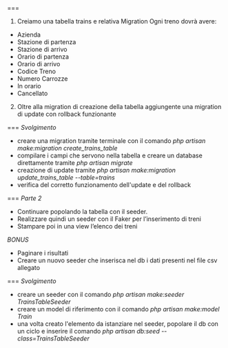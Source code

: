 ===

1) Creiamo una tabella trains e relativa Migration 
Ogni treno dovrà avere:
 - Azienda
 - Stazione di partenza
 - Stazione di arrivo
 - Orario di partenza
 - Orario di arrivo
 - Codice Treno
 - Numero Carrozze
 - In orario
 - Cancellato

2) Oltre alla migration di creazione della tabella aggiungente una migration di update con rollback funzionante


===
*Svolgimento*
- creare una migration tramite terminale con il comando *php artisan make:migration create_trains_table*
- compilare i campi che servono nella tabella e creare un database direttamente tramite *php artisan migrate*
- creazione di update tramite *php artisan make:migration update_trains_table --table=trains* 
- verifica del corretto funzionamento dell'update e del rollback


=== 
*Parte 2*
- Continuare popolando la tabella con il seeder.
- Realizzare quindi un seeder con il Faker per l’inserimento di treni
- Stampare poi in una view l’elenco dei treni

*BONUS*
- Paginare i risultati
- Creare un nuovo seeder che inserisca nel db i dati presenti nel file csv allegato


=== 
*Svolgimento*
- creare un seeder con il comando *php artisan make:seeder TrainsTableSeeder*
- creare un model di riferimento con il comando *php artisan make:model Train*
- una volta creato l'elemento da istanziare nel seeder, popolare il db con un ciclo e inserire il comando *php artisan db:seed --class=TrainsTableSeeder*
